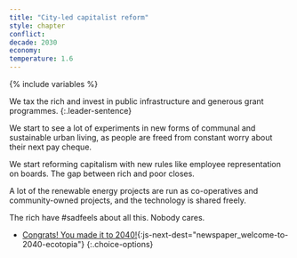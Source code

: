 ```yaml
---
title: "City-led capitalist reform"
style: chapter
conflict: 
decade: 2030
economy: 
temperature: 1.6
---
```


{% include variables %}

We tax the rich and invest in public infrastructure and generous grant programmes.
{:.leader-sentence}

We start to see a lot of experiments in new forms of communal and sustainable urban living, as people are freed from constant worry about their next pay cheque.

We start reforming capitalism with new rules like employee representation on boards. The gap between rich and poor closes.

A lot of the renewable energy projects are run as co-operatives and community-owned projects, and the technology is shared freely.

The rich have \#sadfeels about all this. Nobody cares.

- [Congrats! You made it to 2040!](part-page_2040.html){:js-next-dest="newspaper_welcome-to-2040-ecotopia"}
{:.choice-options}

